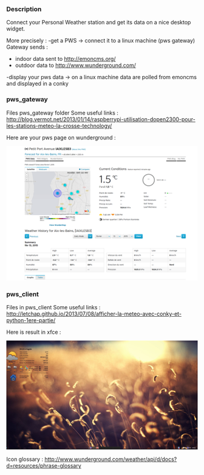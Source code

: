 ### Description

Connect your Personal Weather station and get its data on a nice desktop widget.

More precisely :
-get a PWS -> connect it to a linux machine (pws gateway)
Gateway sends : 
 - indoor data sent to http://emoncms.org/
 - outdoor data to http://www.wunderground.com/
 
-display your pws data -> on a linux machine data are polled from emoncms and displayed in a conky

### pws_gateway

Files pws_gateway folder
Some useful links : 
http://blog.vermot.net/2013/01/14/raspberrypi-utilisation-dopen2300-pour-les-stations-meteo-la-crosse-technology/

Here are your pws page on wunderground :

![alt text](https://github.com/Lahorde/pws/raw/master/snapshot/weather_underground.png)

### pws_client

Files in pws_client
Some useful links :
http://letchap.github.io/2013/07/08/afficher-la-meteo-avec-conky-et-python-1ere-partie/

Here is result in xfce :

![alt text](https://github.com/Lahorde/pws/raw/master/snapshot/pws_conky.jpg)

Icon glossary :
http://www.wunderground.com/weather/api/d/docs?d=resources/phrase-glossary
